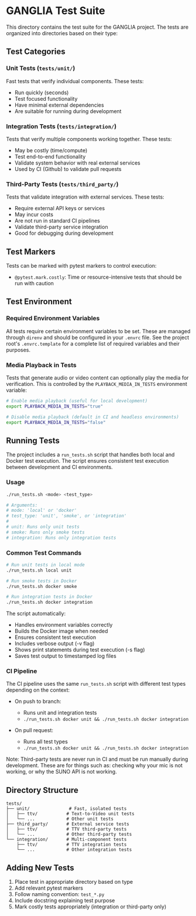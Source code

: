 # GANGLIA Test Suite

This directory contains the test suite for the GANGLIA project. The tests are organized into directories based on their type:

## Test Categories

### Unit Tests (`tests/unit/`)
Fast tests that verify individual components. These tests:
- Run quickly (seconds)
- Test focused functionality
- Have minimal external dependencies
- Are suitable for running during development

### Integration Tests (`tests/integration/`)
Tests that verify multiple components working together. These tests:
- May be costly (time/compute)
- Test end-to-end functionality
- Validate system behavior with real external services
- Used by CI (Github) to validate pull requests

### Third-Party Tests (`tests/third_party/`)
Tests that validate integration with external services. These tests:
- Require external API keys or services
- May incur costs
- Are not run in standard CI pipelines
- Validate third-party service integration
- Good for debugging during development

## Test Markers

Tests can be marked with pytest markers to control execution:

- `@pytest.mark.costly`: Time or resource-intensive tests that should be run with caution

## Test Environment

### Required Environment Variables
All tests require certain environment variables to be set. These are managed through `direnv` and should be configured in your `.envrc` file. See the project root's `.envrc.template` for a complete list of required variables and their purposes.

### Media Playback in Tests
Tests that generate audio or video content can optionally play the media for verification. This is controlled by the `PLAYBACK_MEDIA_IN_TESTS` environment variable:

```bash
# Enable media playback (useful for local development)
export PLAYBACK_MEDIA_IN_TESTS="true"

# Disable media playback (default in CI and headless environments)
export PLAYBACK_MEDIA_IN_TESTS="false"
```

## Running Tests

The project includes a `run_tests.sh` script that handles both local and Docker test execution. The script ensures consistent test execution between development and CI environments.

### Usage
```bash
./run_tests.sh <mode> <test_type>

# Arguments:
# mode: 'local' or 'docker'
# test_type: 'unit', 'smoke', or 'integration'
#
# unit: Runs only unit tests
# smoke: Runs only smoke tests
# integration: Runs only integration tests
```

### Common Test Commands

```bash
# Run unit tests in local mode
./run_tests.sh local unit

# Run smoke tests in Docker
./run_tests.sh docker smoke

# Run integration tests in Docker
./run_tests.sh docker integration
```

The script automatically:
- Handles environment variables correctly
- Builds the Docker image when needed
- Ensures consistent test execution
- Includes verbose output (-v flag)
- Shows print statements during test execution (-s flag)
- Saves test output to timestamped log files

### CI Pipeline
The CI pipeline uses the same `run_tests.sh` script with different test types depending on the context:

- On push to branch:
  - Runs unit and integration tests
  - `./run_tests.sh docker unit && ./run_tests.sh docker integration`

- On pull request:
  - Runs all test types
  - `./run_tests.sh docker unit && ./run_tests.sh docker integration`

Note: Third-party tests are never run in CI and must be run manually during development.
      These are for things such as: checking why your mic is not working, or why the SUNO API is not working.

## Directory Structure
```
tests/
├── unit/               # Fast, isolated tests
│   ├── ttv/           # Text-to-Video unit tests
│   └── ...            # Other unit tests
├── third_party/       # External service tests
│   ├── ttv/           # TTV third-party tests
│   └── ...            # Other third-party tests
└── integration/       # Multi-component tests
    ├── ttv/           # TTV integration tests
    └── ...            # Other integration tests
```

## Adding New Tests

1. Place test in appropriate directory based on type
2. Add relevant pytest markers
3. Follow naming convention: `test_*.py`
4. Include docstring explaining test purpose
5. Mark costly tests appropriately (integration or third-party only)